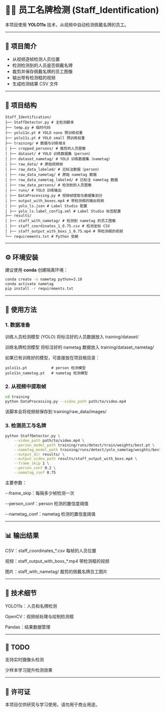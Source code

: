 # 🧍‍♂️ 员工名牌检测 (Staff_Identification)

本项目使用 **YOLO11s** 技术，从视频中自动检测佩戴名牌的员工。

---

## 📌 项目简介

- 从视频逐帧检测人员位置
- 检测检测到的人员是否佩戴名牌
- 裁剪并保存佩戴名牌的员工图像
- 输出带有检测框的视频
- 生成检测结果 CSV 文件

---

## 📂 项目结构

```
Staff_Identification/
├── StaffDetector.py # 主检测脚本
├── temp.py # 临时代码
├── yolo11n.pt # YOLO nano 预训练权重
├── yolo11s.pt # YOLO small 预训练权重
├── training/ # 数据与训练相关
│ ├── cropped_persons/ # 裁剪的人员图像
│ ├── dataset/ # YOLO 训练数据集（person）
│ ├── dataset_nametag/ # YOLO 训练数据集（nametag）
│ ├── raw_data/ # 原始视频帧
│ ├── raw_data_labeled/ # 已标注数据（person）
│ ├── raw_data_nametag/ # 原始 nametag 数据
│ ├── raw_data_nametag_labeled/ # 已标注 nametag 数据
│ ├── raw_data_persons/ # 检测到的人员图像
│ ├── runs/ # YOLO 训练输出
│ ├── DataProcessing.py # 视频帧提取与数据集划分
│ ├── output_with_boxes.mp4 # 带检测框的输出视频
│ ├── yolo_ls.json # Label Studio 配置
│ ├── yolo_ls.label_config.xml # Label Studio 标签配置
├── results/
│ ├── staff_with_nametag/ # 检测到 nametag 的员工图像
│ ├── staff_coordinates_1_0.75.csv # 检测坐标 CSV
│ ├── staff_output_with_boxs_1_0.75.mp4 # 带检测框的视频
└── requirements.txt # Python 依赖
```

---

## ⚙️ 环境安装

建议使用 **conda** 创建隔离环境：

```bash
conda create -n nametag python=3.10
conda activate nametag
pip install -r requirements.txt
```
---

## 🚀 使用方法

### 1. 数据准备
训练人员检测模型 (YOLO)
将标注好的人员数据放入 training/dataset/

训练名牌检测模型
将标注好的 nametag 数据放入 training/dataset_nametag/

如果已有训练好的模型，可直接放在项目根目录：
```arduino
yolo11s.pt           # person 检测模型
yolo11n_nametag.pt   # nametag 检测模型
```
### 2. 从视频中提取帧
```bash
cd training
python DataProcessing.py --video_path path/to/video.mp4
```
该脚本会将视频帧保存到 training/raw_data/images/
### 3. 检测员工与名牌
```bash
python StaffDetector.py \
    --video_path path/to/video.mp4 \
    --person_model_path training/runs/detect/train/weights/best.pt \
    --nametag_model_path training/runs/detect/yolo_nametag/weights/best.pt \
    --output_dir results/ \
    --output_video_path results/staff_output_with_boxs.mp4 \
    --frame_skip 1 \
    --person_conf 0.2 \
    --nametag_conf 0.75
```
主要参数：

--frame_skip：每隔多少帧检测一次

--person_conf：person 检测的置信度阈值

--nametag_conf：nametag 检测的置信度阈值

---

## 📊 输出结果

CSV：staff_coordinates_*.csv
每帧的人员位置

视频：staff_output_with_boxs_*.mp4
带检测框的视频

图片：staff_with_nametag/
裁剪的佩戴名牌员工图片

---

## 🧠 技术细节

YOLO11s：人员和名牌检测

OpenCV：视频帧处理与绘制检测框

Pandas：结果数据管理

---

## 📌 TODO

 支持实时摄像头检测

 少样本学习提升检测效果

---

## 📜 许可证

本项目仅供研究与学习使用，请勿用于商业用途。
